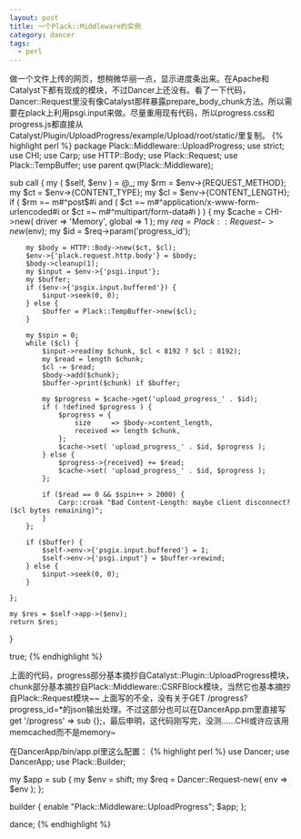 ```yaml
---
layout: post
title: 一个Plack::Middleware的实例
category: dancer
tags:
  - perl
---
```

做一个文件上传的网页，想稍微华丽一点，显示进度条出来。在Apache和Catalyst下都有现成的模块，不过Dancer上还没有。看了一下代码，Dancer::Request里没有像Catalyst那样暴露prepare_body_chunk方法。所以需要在plack上利用psgi.input来做。尽量重用现有代码，所以progress.css和progress.js都直接从Catalyst/Plugin/UploadProgress/example/Upload/root/static/里复制。
{% highlight perl %}
package Plack::Middleware::UploadProgress;
use strict;
use CHI;
use Carp;
use HTTP::Body;
use Plack::Request;
use Plack::TempBuffer;
use parent qw(Plack::Middleware);

sub call {
    my ( $self, $env ) = @_;
    my $rm = $env->{REQUEST_METHOD};
    my $ct = $env->{CONTENT_TYPE};
    my $cl = $env->{CONTENT_LENGTH};
    if ( $rm =~ m#^post$#i and (
         $ct =~ m#^application/x-www-form-urlencoded#i or
         $ct =~ m#^multipart/form-data#i )
     ) {
        my $cache = CHI->new( driver => 'Memory', global => 1 );
        my $req = Plack::Request->new($env);
        my $id = $req->param('progress_id');

        my $body = HTTP::Body->new($ct, $cl);
        $env->{'plack.request.http.body'} = $body;
        $body->cleanup(1);
        my $input = $env->{'psgi.input'};
        my $buffer;
        if ($env->{'psgix.input.buffered'}) {
            $input->seek(0, 0);
        } else {
            $buffer = Plack::TempBuffer->new($cl);
        }

        my $spin = 0;
        while ($cl) {
            $input->read(my $chunk, $cl < 8192 ? $cl : 8192);
            my $read = length $chunk;
            $cl -= $read;
            $body->add($chunk);
            $buffer->print($chunk) if $buffer;

            my $progress = $cache->get('upload_progress_' . $id);
            if ( !defined $progress ) {
                $progress = {
                    size     => $body->content_length,
                    received => length $chunk,
                };
                $cache->set( 'upload_progress_' . $id, $progress );
            } else {
                $progress->{received} += $read;
                $cache->set( 'upload_progress_' . $id, $progress );
            };

            if ($read == 0 && $spin++ > 2000) {
                Carp::croak "Bad Content-Length: maybe client disconnect? ($cl bytes remaining)";
            }
        };

        if ($buffer) {
            $self->env->{'psgix.input.buffered'} = 1;
            $self->env->{'psgi.input'} = $buffer->rewind;
        } else {
            $input->seek(0, 0);
        }

    };

    my $res = $self->app->($env);
    return $res;
}

true;
{% endhighlight %}

上面的代码，progress部分基本摘抄自Catalyst::Plugin::UploadProgress模块，chunk部分基本摘抄自Plack::Middleware::CSRFBlock模块，当然它也基本摘抄自Plack::Request模块~~
上面写的不全，没有关于GET /progress?progress_id=*的json输出处理。不过这部分也可以在DancerApp.pm里直接写get '/progress' => sub {};，最后申明，这代码刚写完，没测……CHI或许应该用memcached而不是memory~

在DancerApp/bin/app.pl里这么配置：
{% highlight perl %}
use Dancer;
use DancerApp;
use Plack::Builder;

my $app = sub {
    my $env = shift;
    my $req = Dancer::Request-new( env => $env );
};

builder {
    enable "Plack::Middleware::UploadProgress";
    $app;
};

dance;
{% endhighlight %}
